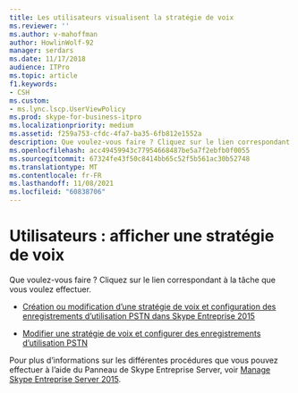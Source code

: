 ```yaml
---
title: Les utilisateurs visualisent la stratégie de voix
ms.reviewer: ''
ms.author: v-mahoffman
author: HowlinWolf-92
manager: serdars
ms.date: 11/17/2018
audience: ITPro
ms.topic: article
f1.keywords:
- CSH
ms.custom:
- ms.lync.lscp.UserViewPolicy
ms.prod: skype-for-business-itpro
ms.localizationpriority: medium
ms.assetid: f259a753-cfdc-4fa7-ba35-6fb812e1552a
description: Que voulez-vous faire ? Cliquez sur le lien correspondant à la tâche que vous voulez effectuer.
ms.openlocfilehash: acc49459943c77954668487be5a7f2ebfb0f0055
ms.sourcegitcommit: 67324fe43f50c8414bb65c52f5b561ac30b52748
ms.translationtype: MT
ms.contentlocale: fr-FR
ms.lasthandoff: 11/08/2021
ms.locfileid: "60838706"
---
```

# <a name="users-view-voice-policy"></a>Utilisateurs : afficher une stratégie de voix

Que voulez-vous faire ? Cliquez sur le lien correspondant à la tâche que vous voulez effectuer.

- [Création ou modification d’une stratégie de voix et configuration des enregistrements d’utilisation PSTN dans Skype Entreprise 2015](../../deploy/deploy-enterprise-voice/voice-policy-and-pstn-usage-records.md)

- [Modifier une stratégie de voix et configurer des enregistrements d’utilisation PSTN](/previous-versions/office/lync-server-2013/lync-server-2013-modify-a-voice-policy-and-configure-pstn-usage-records)

Pour plus d’informations sur les différentes procédures que vous pouvez effectuer à l’aide du Panneau de Skype Entreprise Server, voir [Manage Skype Entreprise Server 2015](../../manage/manage.md).